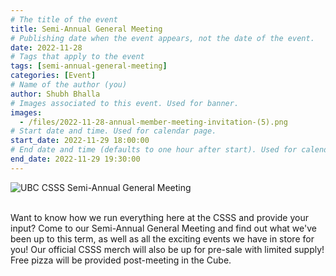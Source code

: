 ```yaml
---
# The title of the event
title: Semi-Annual General Meeting
# Publishing date when the event appears, not the date of the event.
date: 2022-11-28
# Tags that apply to the event
tags: [semi-annual-general-meeting]
categories: [Event]
# Name of the author (you)
author: Shubh Bhalla
# Images associated to this event. Used for banner.
images:
  - /files/2022-11-28-annual-member-meeting-invitation-(5).png
# Start date and time. Used for calendar page.
start_date: 2022-11-29 18:00:00
# End date and time (defaults to one hour after start). Used for calendar page.
end_date: 2022-11-29 19:30:00
---
```


<div class="container">
  <div class="row justify-content-center">
    <div class="col-md-8">
      <img src="/files/2022-11-28-annual-member-meeting-invitation-(5).png" alt="UBC CSSS Semi-Annual General Meeting">
    </div>
  </div>
</div>

<br/>

Want to know how we run everything here at the CSSS and provide your input? Come to our Semi-Annual General Meeting and find out what we've been up to this term, as well as all the exciting events we have in store for you! 
Our official CSSS merch will also be up for pre-sale with limited supply! 
Free pizza will be provided post-meeting in the Cube.

